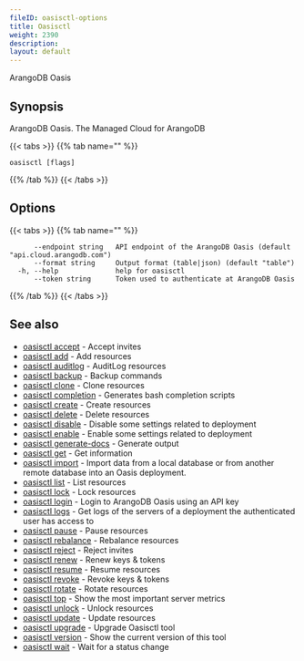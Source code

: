```yaml
---
fileID: oasisctl-options
title: Oasisctl
weight: 2390
description: 
layout: default
---
```

ArangoDB Oasis

## Synopsis

ArangoDB Oasis. The Managed Cloud for ArangoDB

{{< tabs >}}
{{% tab name="" %}}
```
oasisctl [flags]
```
{{% /tab %}}
{{< /tabs >}}

## Options

{{< tabs >}}
{{% tab name="" %}}
```
      --endpoint string   API endpoint of the ArangoDB Oasis (default "api.cloud.arangodb.com")
      --format string     Output format (table|json) (default "table")
  -h, --help              help for oasisctl
      --token string      Token used to authenticate at ArangoDB Oasis
```
{{% /tab %}}
{{< /tabs >}}

## See also

* [oasisctl accept](accept/)	 - Accept invites
* [oasisctl add](add/)	 - Add resources
* [oasisctl auditlog](audit-log/)	 - AuditLog resources
* [oasisctl backup](backup/)	 - Backup commands
* [oasisctl clone](clone/)	 - Clone resources
* [oasisctl completion](oasisctl-completion)	 - Generates bash completion scripts
* [oasisctl create](create/)	 - Create resources
* [oasisctl delete](delete/)	 - Delete resources
* [oasisctl disable](disable/)	 - Disable some settings related to deployment
* [oasisctl enable](enable/)	 - Enable some settings related to deployment
* [oasisctl generate-docs](oasisctl-generate-docs)	 - Generate output
* [oasisctl get](get/)	 - Get information
* [oasisctl import](oasisctl-import)	 - Import data from a local database or from another remote database into an Oasis deployment.
* [oasisctl list](list/)	 - List resources
* [oasisctl lock](lock/)	 - Lock resources
* [oasisctl login](oasisctl-login)	 - Login to ArangoDB Oasis using an API key
* [oasisctl logs](oasisctl-logs)	 - Get logs of the servers of a deployment the authenticated user has access to
* [oasisctl pause](pause/)	 - Pause resources
* [oasisctl rebalance](rebalance/)	 - Rebalance resources
* [oasisctl reject](reject/)	 - Reject invites
* [oasisctl renew](renew/)	 - Renew keys & tokens
* [oasisctl resume](resume/)	 - Resume resources
* [oasisctl revoke](revoke/)	 - Revoke keys & tokens
* [oasisctl rotate](rotate/)	 - Rotate resources
* [oasisctl top](oasisctl-top)	 - Show the most important server metrics
* [oasisctl unlock](unlock/)	 - Unlock resources
* [oasisctl update](update/)	 - Update resources
* [oasisctl upgrade](oasisctl-upgrade)	 - Upgrade Oasisctl tool
* [oasisctl version](oasisctl-version)	 - Show the current version of this tool
* [oasisctl wait](wait/)	 - Wait for a status change

